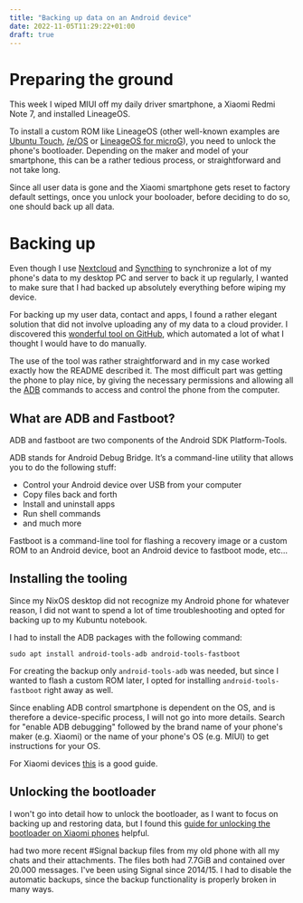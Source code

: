 ```yaml
---
title: "Backing up data on an Android device"
date: 2022-11-05T11:29:22+01:00
draft: true
---
```


# Preparing the ground

This week I wiped MIUI off my daily driver smartphone, a Xiaomi Redmi Note 7, and installed LineageOS.

To install a custom ROM like LineageOS (other well-known examples are [Ubuntu Touch](https://ubuntu-touch.io/), [/e/OS](https://e.foundation/e-os/) or [LineageOS for microG](https://lineage.microg.org/)), you need to unlock the phone's bootloader. Depending on the maker and model of your smartphone, this can be a rather tedious process, or straightforward and not take long.

Since all user data is gone and the Xiaomi smartphone gets reset to factory default settings, once you unlock your booloader, before deciding to do so, one should back up all data.

# Backing up

Even though I use [Nextcloud](https://nextcloud.com/athome/) and [Syncthing](https://syncthing.net/) to synchronize a lot of my phone's data to my desktop PC and server to back it up regularly, I wanted to make sure that I had backed up absolutely everything before wiping my device.

For backing up my user data, contact and apps, I found a rather elegant solution that did not involve uploading any of my data to a cloud provider.
I discovered this [wonderful tool on GitHub](https://github.com/mrrfv/linux-android-backup/), which automated a lot of what I thought I would have to do manually.

The use of the tool was rather straightforward and in my case worked exactly how the README described it. The most difficult part was getting the phone to play nice, by giving the necessary permissions and allowing all the [ADB](https://developer.android.com/studio/command-line/adb) commands to access and control the phone from the computer.

## What are ADB and Fastboot?

ADB and fastboot are two components of the Android SDK Platform-Tools.

ADB stands for Android Debug Bridge. It’s a command-line utility that allows you to do the following stuff:

- Control your Android device over USB from your computer
- Copy files back and forth
- Install and uninstall apps
- Run shell commands
- and much more

Fastboot is a command-line tool for flashing a recovery image or a custom ROM to an Android device, boot an Android device to fastboot mode, etc…

## Installing the tooling

Since my NixOS desktop did not recognize my Android phone for whatever reason, I did not want to spend a lot of time troubleshooting and opted for backing up to my Kubuntu notebook.

I had to install the ADB packages with the following command:

```
sudo apt install android-tools-adb android-tools-fastboot
```

For creating the backup only `android-tools-adb` was needed, but since I wanted to flash a custom ROM later, I opted for installing `android-tools-fastboot` right away as well.

Since enabling ADB control smartphone is dependent on the OS, and is therefore a device-specific process, I will not go into more details. Search for "enable ADB debugging" followed by the brand name of your phone's maker (e.g. Xiaomi) or the name of your phone's OS (e.g. MIUI) to get instructions for your OS.

For Xiaomi devices [this](https://help.airdroid.com/hc/en-us/articles/360045329413-How-to-Enable-USB-debugging-on-Xiaomi-) is a good guide.

## Unlocking the bootloader

I won't go into detail how to unlock the bootloader, as I want to focus on backing up and restoring data, but I found this [guide for unlocking the bootloader on Xiaomi phones](https://www.guidetoroot.com/unlock-bootloader-on-any-xiaomi-phones/) helpful.

had two more recent #Signal backup files from my old phone with all my chats and their attachments.
The files both had 7.7GiB and contained over 20.000 messages.
I've been using Signal since 2014/15. I had to disable the automatic backups, since the backup functionality is properly broken in many ways.
